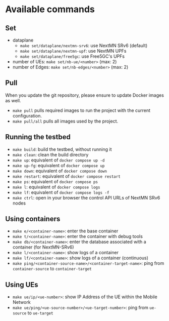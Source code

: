 # Available commands
## Set
- dataplane
  - `make set/dataplane/nextmn-srv6`: use NextMN SRv6 (default)
  - `make set/dataplane/nextmn-upf`: use NextMN UPFs
  - `make set/dataplane/free5gc`: use Free5GC's UPFs
- number of UEs: `make set/nb-ue/<number>` (max: 2)
- number of Edges: `make set/nb-edges/<number>` (max: 2)

## Pull
When you update the git repository, please ensure to update Docker images as well.
- `make pull` pulls required images to run the project with the current configuration.
- `make pull/all` pulls all images used by the project.

## Running the testbed
- `make build`: build the testbed, without running it
- `make clean`: clean the build directory
- `make up`: equivalent of `docker compose up -d`
- `make up-fg`: equivalent of `docker compose up`
- `make down`: equivalent of `docker compose down`
- `make restart`: equivalent of `docker compose restart`
- `make ps`: equivalent of `docker compose ps`
- `make l`: equivalent of `docker compose logs`
- `make lf`: equivalent of `docker compose logs -f`
- `make ctrl`: open in your browser the control API URLs of NextMN SRv6 nodes

## Using containers
- `make e/<container-name>`: enter the base container
- `make t/<container-name>`: enter the container with debug tools
- `make db/<container-name>`: enter the database associated with a container (for NextMN-SRv6)
- `make l/<container-name>`: show logs of a container
- `make lf/<container-name>`: show logs of a container (continuous)
- `make ping/<container-source-name>/<container-target-name>`: ping from `container-source` to `container-target`

## Using UEs
- `make ue/ip/<ue-number>`: show IP Address of the UE within the Mobile Network
- `make ue/ping/<ue-source-number>/<ue-target-number>`: ping from `ue-source` to `ue-target`
